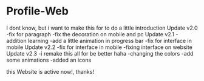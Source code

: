 # Profile-Web

I dont know, but i want to make this for to do a little introduction
Update v2.0
-fix for paragraph
-fix the decoration on mobile and pc
Update v2.1
-addition learning
-add a little animation in progress bar
-fix for interface in mobile
Update v2.2
-fix for interface in mobile
-fixing interface on website
Update v2.3
-i remake this all for be better haha
-changing the colors
-add some animations
-added an icons

this Website is active now!, thanks!
